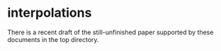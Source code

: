 # interpolations
There is a recent draft of the still-unfinished paper supported by these documents in the top directory.
